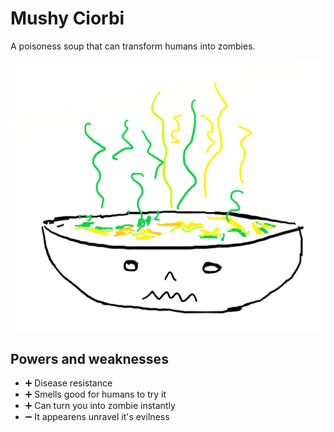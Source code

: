 # Mushy Ciorbi

A poisoness soup that can transform humans into zombies.

![villain picture](./../images/mushy-ciorbi.png)

## Powers and weaknesses

- ➕ Disease resistance
- ➕ Smells good for humans to try it
- ➕ Can turn you into zombie instantly
- ➖ It appearens unravel it's evilness